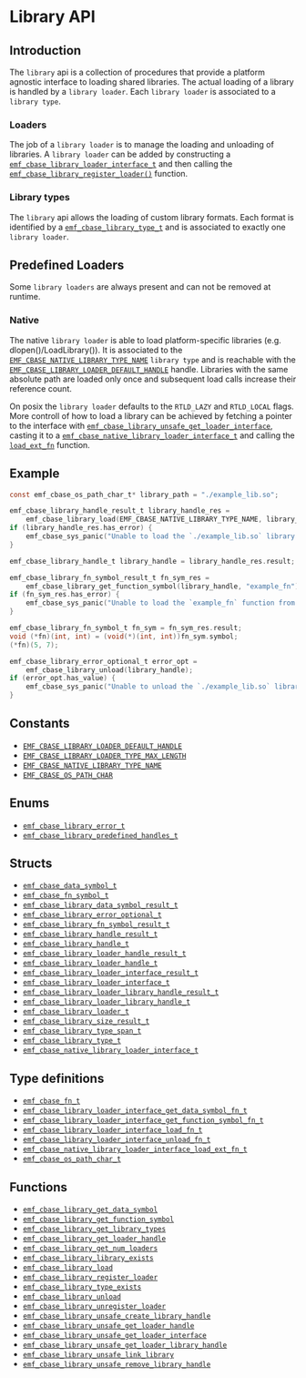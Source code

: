 # Library API

## Introduction

The `library` api is a collection of procedures that provide a platform agnostic interface
to loading shared libraries. The actual loading of a library is handled by a `library loader`.
Each `library loader` is associated to a `library type`.

### Loaders

The job of a `library loader` is to manage the loading and unloading of libraries.
A `library loader` can be added by constructing a [`emf_cbase_library_loader_interface_t`](../reference/struct.emf_cbase_library_loader_interface_t.md) and then calling the [`emf_cbase_library_register_loader()`](../reference/fn.emf_cbase_library_register_loader.md) function.

### Library types

The `library` api allows the loading of custom library formats.
Each format is identified by a [`emf_cbase_library_type_t`](../reference/struct.emf_cbase_library_type_t.md) and is associated to exactly one `library loader`.

## Predefined Loaders

Some `library loaders` are always present and can not be removed at runtime.

### Native

The native `library loader` is able to load platform-specific libraries (e.g. dlopen()/LoadLibrary()).
It is associated to the [`EMF_CBASE_NATIVE_LIBRARY_TYPE_NAME`](../reference/constant.EMF_CBASE_NATIVE_LIBRARY_TYPE_NAME.md) `library type` and is reachable with the [`EMF_CBASE_LIBRARY_LOADER_DEFAULT_HANDLE`](../reference/constant.EMF_CBASE_LIBRARY_LOADER_DEFAULT_HANDLE.md) handle. Libraries with the same absolute path are loaded only once and subsequent load calls increase their reference count.

On posix the `library loader` defaults to the `RTLD_LAZY` and `RTLD_LOCAL` flags. More controll of how to load a library can be achieved by fetching a pointer to the interface with [`emf_cbase_library_unsafe_get_loader_interface`](../reference/fn.emf_cbase_library_unsafe_get_loader_interface.md), casting it to a [`emf_cbase_native_library_loader_interface_t`](../reference/struct.emf_cbase_native_library_loader_interface_t.md) and calling the [`load_ext_fn`](../reference/type.emf_cbase_native_library_loader_interface_load_ext_fn_t.md) function.

## Example

```c
const emf_cbase_os_path_char_t* library_path = "./example_lib.so";

emf_cbase_library_handle_result_t library_handle_res = 
    emf_cbase_library_load(EMF_CBASE_NATIVE_LIBRARY_TYPE_NAME, library_path);
if (library_handle_res.has_error) {
    emf_cbase_sys_panic("Unable to load the `./example_lib.so` library.");
}

emf_cbase_library_handle_t library_handle = library_handle_res.result;

emf_cbase_library_fn_symbol_result_t fn_sym_res =
    emf_cbase_library_get_function_symbol(library_handle, "example_fn");
if (fn_sym_res.has_error) {
    emf_cbase_sys_panic("Unable to load the `example_fn` function from the library.");
}

emf_cbase_library_fn_symbol_t fn_sym = fn_sym_res.result;
void (*fn)(int, int) = (void(*)(int, int))fn_sym.symbol;
(*fn)(5, 7);

emf_cbase_library_error_optional_t error_opt =
    emf_cbase_library_unload(library_handle);
if (error_opt.has_value) {
    emf_cbase_sys_panic("Unable to unload the `./example_lib.so` library.");
}
```

## Constants

- [`EMF_CBASE_LIBRARY_LOADER_DEFAULT_HANDLE`](../reference/constant.EMF_CBASE_LIBRARY_LOADER_DEFAULT_HANDLE.md)
- [`EMF_CBASE_LIBRARY_LOADER_TYPE_MAX_LENGTH`](../reference/constant.EMF_CBASE_LIBRARY_LOADER_TYPE_MAX_LENGTH.md)
- [`EMF_CBASE_NATIVE_LIBRARY_TYPE_NAME`](../reference/constant.EMF_CBASE_NATIVE_LIBRARY_TYPE_NAME.md)
- [`EMF_CBASE_OS_PATH_CHAR`](../reference/constant.EMF_CBASE_OS_PATH_CHAR.md)

## Enums

- [`emf_cbase_library_error_t`](../reference/enum.emf_cbase_library_error_t.md)
- [`emf_cbase_library_predefined_handles_t`](../reference/enum.emf_cbase_library_predefined_handles_t.md)

## Structs

- [`emf_cbase_data_symbol_t`](../reference/struct.emf_cbase_data_symbol_t.md)
- [`emf_cbase_fn_symbol_t`](../reference/struct.emf_cbase_fn_symbol_t.md)
- [`emf_cbase_library_data_symbol_result_t`](../reference/struct.emf_cbase_library_data_symbol_result_t.md)
- [`emf_cbase_library_error_optional_t`](../reference/struct.emf_cbase_library_error_optional_t.md)
- [`emf_cbase_library_fn_symbol_result_t`](../reference/struct.emf_cbase_library_fn_symbol_result_t.md)
- [`emf_cbase_library_handle_result_t`](../reference/struct.emf_cbase_library_handle_result_t.md)
- [`emf_cbase_library_handle_t`](../reference/struct.emf_cbase_library_handle_t.md)
- [`emf_cbase_library_loader_handle_result_t`](../reference/struct.emf_cbase_library_loader_handle_result_t.md)
- [`emf_cbase_library_loader_handle_t`](../reference/struct.emf_cbase_library_loader_handle_t.md)
- [`emf_cbase_library_loader_interface_result_t`](../reference/struct.emf_cbase_library_loader_interface_result_t.md)
- [`emf_cbase_library_loader_interface_t`](../reference/struct.emf_cbase_library_loader_interface_t.md)
- [`emf_cbase_library_loader_library_handle_result_t`](../reference/struct.emf_cbase_library_loader_library_handle_result_t.md)
- [`emf_cbase_library_loader_library_handle_t`](../reference/struct.emf_cbase_library_loader_library_handle_t.md)
- [`emf_cbase_library_loader_t`](../reference/struct.emf_cbase_library_loader_t.md)
- [`emf_cbase_library_size_result_t`](../reference/struct.emf_cbase_library_size_result_t.md)
- [`emf_cbase_library_type_span_t`](../reference/struct.emf_cbase_library_type_span_t.md)
- [`emf_cbase_library_type_t`](../reference/struct.emf_cbase_library_type_t.md)
- [`emf_cbase_native_library_loader_interface_t`](../reference/struct.emf_cbase_native_library_loader_interface_t.md)

## Type definitions

- [`emf_cbase_fn_t`](../reference/type.emf_cbase_fn_t.md)
- [`emf_cbase_library_loader_interface_get_data_symbol_fn_t`](../reference/type.emf_cbase_library_loader_interface_get_data_symbol_fn_t.md)
- [`emf_cbase_library_loader_interface_get_function_symbol_fn_t`](../reference/type.emf_cbase_library_loader_interface_get_function_symbol_fn_t.md)
- [`emf_cbase_library_loader_interface_load_fn_t`](../reference/type.emf_cbase_library_loader_interface_load_fn_t.md)
- [`emf_cbase_library_loader_interface_unload_fn_t`](../reference/type.emf_cbase_library_loader_interface_unload.md)
- [`emf_cbase_native_library_loader_interface_load_ext_fn_t`](../reference/type.emf_cbase_native_library_loader_interface_load_ext_fn_t.md)
- [`emf_cbase_os_path_char_t`](../reference/type.emf_cbase_os_path_char_t.md)

## Functions

- [`emf_cbase_library_get_data_symbol`](../reference/fn.emf_cbase_library_get_data_symbol.md)
- [`emf_cbase_library_get_function_symbol`](../reference/fn.emf_cbase_library_get_function_symbol.md)
- [`emf_cbase_library_get_library_types`](../reference/fn.emf_cbase_library_get_library_types.md)
- [`emf_cbase_library_get_loader_handle`](../reference/fn.emf_cbase_library_get_loader_handle.md)
- [`emf_cbase_library_get_num_loaders`](../reference/fn.emf_cbase_library_get_num_loaders.md)
- [`emf_cbase_library_library_exists`](../reference/fn.emf_cbase_library_library_exists.md)
- [`emf_cbase_library_load`](../reference/fn.emf_cbase_library_load.md)
- [`emf_cbase_library_register_loader`](../reference/fn.emf_cbase_library_register_loader.md)
- [`emf_cbase_library_type_exists`](../reference/fn.emf_cbase_library_type_exists.md)
- [`emf_cbase_library_unload`](../reference/fn.emf_cbase_library_unload.md)
- [`emf_cbase_library_unregister_loader`](../reference/fn.emf_cbase_library_unregister_loader.md)
- [`emf_cbase_library_unsafe_create_library_handle`](../reference/fn.emf_cbase_library_unsafe_create_library_handle.md)
- [`emf_cbase_library_unsafe_get_loader_handle`](../reference/fn.emf_cbase_library_unsafe_get_loader_handle.md)
- [`emf_cbase_library_unsafe_get_loader_interface`](../reference/fn.emf_cbase_library_unsafe_get_loader_interface.md)
- [`emf_cbase_library_unsafe_get_loader_library_handle`](../reference/fn.emf_cbase_library_unsafe_get_loader_library_handle.md)
- [`emf_cbase_library_unsafe_link_library`](../reference/fn.emf_cbase_library_unsafe_link_library.md)
- [`emf_cbase_library_unsafe_remove_library_handle`](../reference/fn.emf_cbase_library_unsafe_remove_library_handle.md)
